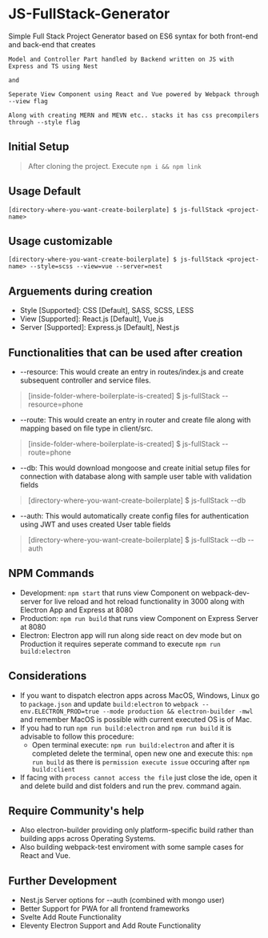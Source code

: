 # JS-FullStack-Generator

Simple Full Stack Project Generator based on ES6 syntax for both front-end and back-end that creates

    Model and Controller Part handled by Backend written on JS with Express and TS using Nest

    and

    Seperate View Component using React and Vue powered by Webpack through --view flag

    Along with creating MERN and MEVN etc.. stacks it has css precompilers through --style flag

## Initial Setup

> After cloning the project. Execute `npm i && npm link`

## Usage Default

    [directory-where-you-want-create-boilerplate] $ js-fullStack <project-name>

## Usage customizable

    [directory-where-you-want-create-boilerplate] $ js-fullStack <project-name> --style=scss --view=vue --server=nest

## Arguements during creation

- Style [Supported]: CSS [Default], SASS, SCSS, LESS
- View [Supported]: React.js [Default], Vue.js
- Server [Supported]: Express.js [Default], Nest.js

## Functionalities that can be used after creation

- --resource: This would create an entry in routes/index.js and create subsequent controller and service files.

> [inside-folder-where-boilerplate-is-created] \$ js-fullStack --resource=phone

- --route: This would create an entry in router and create file along with mapping based on file type in client/src.

> [inside-folder-where-boilerplate-is-created] \$ js-fullStack --route=phone

- --db: This would download mongoose and create initial setup files for connection with database along with sample user table with validation fields

> [directory-where-you-want-create-boilerplate] \$ js-fullStack <project-name> --db

- --auth: This would automatically create config files for authentication using JWT and uses created User table fields

> [directory-where-you-want-create-boilerplate] \$ js-fullStack <project-name> --db --auth

## NPM Commands

- Development: `npm start` that runs view Component on webpack-dev-server for live reload and hot reload functionality in 3000 along with Electron App and Express at 8080
- Production: `npm run build` that runs view Component on Express Server at 8080
- Electron: Electron app will run along side react on dev mode but on Production it requires seperate command to execute `npm run build:electron`

## Considerations

- If you want to dispatch electron apps across MacOS, Windows, Linux go to `package.json` and update `build:electron` to `webpack --env.ELECTRON_PROD=true --mode production && electron-builder -mwl` and remember MacOS is possible with current executed OS is of Mac.
- If you had to run `npm run build:electron` and `npm run build` it is advisable to follow this procedure:
  - Open terminal execute: `npm run build:electron` and after it is completed delete the terminal, open new one and execute this: `npm run build` as there is `permission execute issue` occuring after `npm build:client`
- If facing with `process cannot access the file` just close the ide, open it and delete build and dist folders and run the prev. command again.

## Require Community's help

- Also electron-builder providing only platform-specific build rather than building apps across Operating Systems.
- Also building webpack-test enviroment with some sample cases for React and Vue.

## Further Development

- Nest.js Server options for --auth (combined with mongo user)
- Better Support for PWA for all frontend frameworks
- Svelte Add Route Functionality
- Eleventy Electron Support and Add Route Functionality